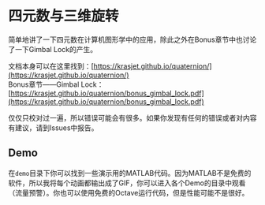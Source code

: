 # 四元数与三维旋转

简单地讲了一下四元数在计算机图形学中的应用，除此之外在Bonus章节中也讨论了一下Gimbal Lock的产生。

文档本身可以在这里找到：[https://krasjet.github.io/quaternion/](https://krasjet.github.io/quaternion/)  
Bonus章节——Gimbal Lock：[https://krasjet.github.io/quaternion/bonus_gimbal_lock.pdf](https://krasjet.github.io/quaternion/bonus_gimbal_lock.pdf)

仅仅只校对过一遍，所以错误可能会有很多。如果你发现有任何的错误或者对内容有建议，请到Issues中报告。

## Demo

在`demo`目录下你可以找到一些演示用的MATLAB代码。因为MATLAB不是免费的软件，所以我将每个动画都输出成了GIF，你可以进入各个Demo的目录中观看（流量预警）。你也可以使用免费的Octave运行代码，但是性能可能不是很好。